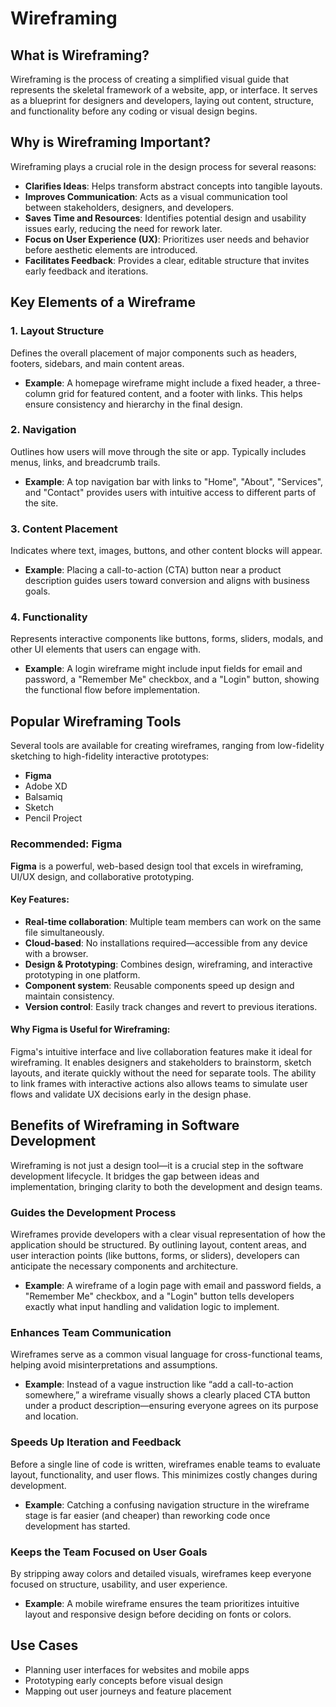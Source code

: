 # Wireframing

## What is Wireframing?

Wireframing is the process of creating a simplified visual guide that represents the skeletal framework of a website, app, or interface. It serves as a blueprint for designers and developers, laying out content, structure, and functionality before any coding or visual design begins.

## Why is Wireframing Important?

Wireframing plays a crucial role in the design process for several reasons:

- **Clarifies Ideas**: Helps transform abstract concepts into tangible layouts.
- **Improves Communication**: Acts as a visual communication tool between stakeholders, designers, and developers.
- **Saves Time and Resources**: Identifies potential design and usability issues early, reducing the need for rework later.
- **Focus on User Experience (UX)**: Prioritizes user needs and behavior before aesthetic elements are introduced.
- **Facilitates Feedback**: Provides a clear, editable structure that invites early feedback and iterations.

## Key Elements of a Wireframe

### 1. **Layout Structure**
Defines the overall placement of major components such as headers, footers, sidebars, and main content areas.

- **Example**: A homepage wireframe might include a fixed header, a three-column grid for featured content, and a footer with links. This helps ensure consistency and hierarchy in the final design.

### 2. **Navigation**
Outlines how users will move through the site or app. Typically includes menus, links, and breadcrumb trails.

- **Example**: A top navigation bar with links to "Home", "About", "Services", and "Contact" provides users with intuitive access to different parts of the site.

### 3. **Content Placement**
Indicates where text, images, buttons, and other content blocks will appear.

- **Example**: Placing a call-to-action (CTA) button near a product description guides users toward conversion and aligns with business goals.

### 4. **Functionality**
Represents interactive components like buttons, forms, sliders, modals, and other UI elements that users can engage with.

- **Example**: A login wireframe might include input fields for email and password, a "Remember Me" checkbox, and a "Login" button, showing the functional flow before implementation.

## Popular Wireframing Tools

Several tools are available for creating wireframes, ranging from low-fidelity sketching to high-fidelity interactive prototypes:

- **Figma**
- Adobe XD
- Balsamiq
- Sketch
- Pencil Project

### Recommended: Figma

**Figma** is a powerful, web-based design tool that excels in wireframing, UI/UX design, and collaborative prototyping.

#### Key Features:
- **Real-time collaboration**: Multiple team members can work on the same file simultaneously.
- **Cloud-based**: No installations required—accessible from any device with a browser.
- **Design & Prototyping**: Combines design, wireframing, and interactive prototyping in one platform.
- **Component system**: Reusable components speed up design and maintain consistency.
- **Version control**: Easily track changes and revert to previous iterations.

#### Why Figma is Useful for Wireframing:
Figma's intuitive interface and live collaboration features make it ideal for wireframing. It enables designers and stakeholders to brainstorm, sketch layouts, and iterate quickly without the need for separate tools. The ability to link frames with interactive actions also allows teams to simulate user flows and validate UX decisions early in the design phase.

## Benefits of Wireframing in Software Development

Wireframing is not just a design tool—it is a crucial step in the software development lifecycle. It bridges the gap between ideas and implementation, bringing clarity to both the development and design teams.

### Guides the Development Process
Wireframes provide developers with a clear visual representation of how the application should be structured. By outlining layout, content areas, and user interaction points (like buttons, forms, or sliders), developers can anticipate the necessary components and architecture.

- **Example**: A wireframe of a login page with email and password fields, a "Remember Me" checkbox, and a "Login" button tells developers exactly what input handling and validation logic to implement.

### Enhances Team Communication
Wireframes serve as a common visual language for cross-functional teams, helping avoid misinterpretations and assumptions.

- **Example**: Instead of a vague instruction like “add a call-to-action somewhere,” a wireframe visually shows a clearly placed CTA button under a product description—ensuring everyone agrees on its purpose and location.

### Speeds Up Iteration and Feedback
Before a single line of code is written, wireframes enable teams to evaluate layout, functionality, and user flows. This minimizes costly changes during development.

- **Example**: Catching a confusing navigation structure in the wireframe stage is far easier (and cheaper) than reworking code once development has started.

### Keeps the Team Focused on User Goals
By stripping away colors and detailed visuals, wireframes keep everyone focused on structure, usability, and user experience.

- **Example**: A mobile wireframe ensures the team prioritizes intuitive layout and responsive design before deciding on fonts or colors.

## Use Cases

- Planning user interfaces for websites and mobile apps
- Prototyping early concepts before visual design
- Mapping out user journeys and feature placement

